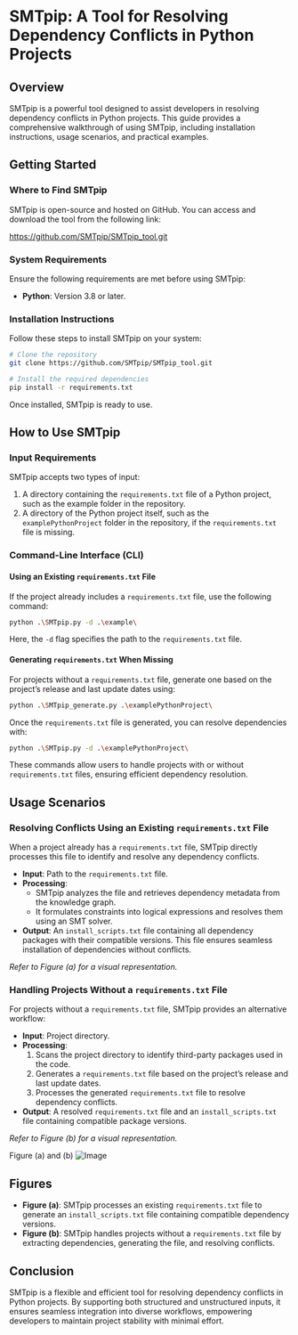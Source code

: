 # SMTpip: A Tool for Resolving Dependency Conflicts in Python Projects

## Overview

SMTpip is a powerful tool designed to assist developers in resolving dependency conflicts in Python projects. This guide provides a comprehensive walkthrough of using SMTpip, including installation instructions, usage scenarios, and practical examples.

## Getting Started

### Where to Find SMTpip

SMTpip is open-source and hosted on GitHub. You can access and download the tool from the following link:

https://github.com/SMTpip/SMTpip_tool.git

### System Requirements

Ensure the following requirements are met before using SMTpip:

- **Python**: Version 3.8 or later.


### Installation Instructions

Follow these steps to install SMTpip on your system:

```bash
# Clone the repository
git clone https://github.com/SMTpip/SMTpip_tool.git

# Install the required dependencies
pip install -r requirements.txt
```

Once installed, SMTpip is ready to use.

## How to Use SMTpip

### Input Requirements

SMTpip accepts two types of input:

1. A directory containing the `requirements.txt` file of a Python project, such as the example folder in the repository.
2. A directory of the Python project itself, such as the `examplePythonProject` folder in the repository, if the `requirements.txt` file is missing.

### Command-Line Interface (CLI)

#### Using an Existing `requirements.txt` File

If the project already includes a `requirements.txt` file, use the following command:

```bash
python .\SMTpip.py -d .\example\
```

Here, the `-d` flag specifies the path to the `requirements.txt` file.

#### Generating `requirements.txt` When Missing

For projects without a `requirements.txt` file, generate one based on the project’s release and last update dates using:

```bash
python .\SMTpip_generate.py .\examplePythonProject\
```

Once the `requirements.txt` file is generated, you can resolve dependencies with:

```bash
python .\SMTpip.py -d .\examplePythonProject\
```

These commands allow users to handle projects with or without `requirements.txt` files, ensuring efficient dependency resolution.

## Usage Scenarios

### Resolving Conflicts Using an Existing `requirements.txt` File

When a project already has a `requirements.txt` file, SMTpip directly processes this file to identify and resolve any dependency conflicts.

- **Input**: Path to the `requirements.txt` file.
- **Processing**:
  - SMTpip analyzes the file and retrieves dependency metadata from the knowledge graph.
  - It formulates constraints into logical expressions and resolves them using an SMT solver.
- **Output**: An `install_scripts.txt` file containing all dependency packages with their compatible versions. This file ensures seamless installation of dependencies without conflicts.

*Refer to Figure (a) for a visual representation.*

### Handling Projects Without a `requirements.txt` File

For projects without a `requirements.txt` file, SMTpip provides an alternative workflow:

- **Input**: Project directory.
- **Processing**:
  1. Scans the project directory to identify third-party packages used in the code.
  2. Generates a `requirements.txt` file based on the project’s release and last update dates.
  3. Processes the generated `requirements.txt` file to resolve dependency conflicts.
- **Output**: A resolved `requirements.txt` file and an `install_scripts.txt` file containing compatible package versions.

*Refer to Figure (b) for a visual representation.*

Figure (a) and (b)
![Image](https://github.com/user-attachments/assets/b7acebf2-1175-41db-947a-f1582978e5a0)

## Figures

- **Figure (a)**: SMTpip processes an existing `requirements.txt` file to generate an `install_scripts.txt` file containing compatible dependency versions.
- **Figure (b)**: SMTpip handles projects without a `requirements.txt` file by extracting dependencies, generating the file, and resolving conflicts.

## Conclusion

SMTpip is a flexible and efficient tool for resolving dependency conflicts in Python projects. By supporting both structured and unstructured inputs, it ensures seamless integration into diverse workflows, empowering developers to maintain project stability with minimal effort.

